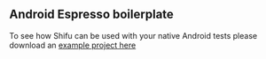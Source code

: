 ## Android Espresso boilerplate

To see how Shifu can be used with your native Android tests please download an [example project here](https://gecgithub01.walmart.com/otto/boilerplate-shifu-android) 

 